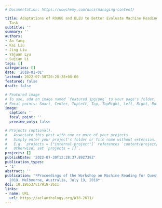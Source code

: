 ```yaml
---
# Documentation: https://wowchemy.com/docs/managing-content/

title: Adaptations of ROUGE and BLEU to Better Evaluate Machine Reading Comprehension
  Task
subtitle: ''
summary: ''
authors:
- An Yang
- Kai Liu
- Jing Liu
- Yajuan Lyu
- Sujian Li
tags: []
categories: []
date: '2018-01-01'
lastmod: 2022-07-30T20:28:38+08:00
featured: false
draft: false

# Featured image
# To use, add an image named `featured.jpg/png` to your page's folder.
# Focal points: Smart, Center, TopLeft, Top, TopRight, Left, Right, BottomLeft, Bottom, BottomRight.
image:
  caption: ''
  focal_point: ''
  preview_only: false

# Projects (optional).
#   Associate this post with one or more of your projects.
#   Simply enter your project's folder or file name without extension.
#   E.g. `projects = ["internal-project"]` references `content/project/deep-learning/index.md`.
#   Otherwise, set `projects = []`.
projects: []
publishDate: '2022-07-30T12:28:37.892738Z'
publication_types:
- '1'
abstract: ''
publication: '*Proceedings of the Workshop on Machine Reading for Question Answering@ACL
  2018, Melbourne, Australia, July 19, 2018*'
doi: 10.18653/v1/W18-2611
links:
- name: URL
  url: https://aclanthology.org/W18-2611/
---
```

